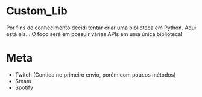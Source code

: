 # Custom_Lib

Por fins de conhecimento decidi tentar criar uma biblioteca em Python. Aqui está ela... O foco será em possuir várias APIs em uma única biblioteca! 


# Meta

- Twitch (Contida no primeiro envio, porém com poucos métodos)
- Steam
- Spotify
